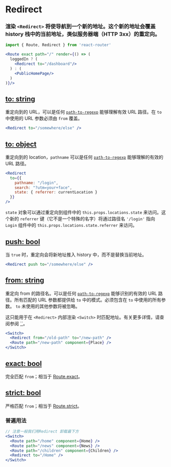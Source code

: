 # Redirect

### 渲染 `<Redirect>` 将使导航到一个新的地址。这个新的地址会覆盖 history 栈中的当前地址，类似服务器端（HTTP 3xx）的重定向。

```jsx
import { Route, Redirect } from 'react-router'

<Route exact path="/" render={() => (
  loggedIn ? (
    <Redirect to="/dashboard"/>
  ) : (
    <PublicHomePage/>
  )
)}/>
```

## [to: string](https://react-router.docschina.org/native/api/Redirect/to-string)

重定向到的 URL，可以是任何 [`path-to-regexp`](https://www.npmjs.com/package/path-to-regexp) 能够理解有效 URL 路径。在 `to` 中使用的 URL 参数必须由 `from` 覆盖。

```jsx
<Redirect to="/somewhere/else" />
```

## [to: object](https://react-router.docschina.org/native/api/Redirect/to-object)

重定向到的 location，`pathname` 可以是任何 [`path-to-regexp`](https://www.npmjs.com/package/path-to-regexp) 能够理解的有效的 URL 路径。

```jsx
<Redirect
  to={{
    pathname: "/login",
    search: "?utm=your+face",
    state: { referrer: currentLocation }
  }}
/>
```

`state` 对象可以通过重定向到组件中的 `this.props.locations.state` 来访问。这个新的 `referrer` 键（它不是一个特殊的名字）将通过路径名 `'/login'` 指向 `Login` 组件中的 `this.props.locations.state.referrer` 来访问。

## [push: bool](https://react-router.docschina.org/native/api/Redirect/push-bool)

当 `true` 时，重定向会将新地址推入 history 中，而不是替换当前地址。

```jsx
<Redirect push to="/somewhere/else" />
```

## [from: string](https://react-router.docschina.org/native/api/Redirect/from-string)

重定向 from 的路径名。可以是任何 [`path-to-regexp`](https://www.npmjs.com/package/path-to-regexp) 能够识别的有效的 URL 路径。所有匹配的 URL 参数都提供给 `to` 中的模式。必须包含在 `to` 中使用的所有参数。 `to` 未使用的其他参数将被忽略。

这只能用于在 `<Redirect>` 内部渲染 `<Switch>` 时匹配地址。有关更多详情，请查阅参阅 [``](https://react-router.docschina.org/native/api/Switch/children-node)。

```jsx
<Switch>
  <Redirect from="/old-path" to="/new-path" />
  <Route path="/new-path" component={Place} />
</Switch>
```

## [exact: bool](https://react-router.docschina.org/native/api/Redirect/exact-bool)

完全匹配 `from`；相当于 [Route.exact](https://react-router.docschina.org/native/api/Route/exact-bool)。

## [strict: bool](https://react-router.docschina.org/native/api/Redirect/strict-bool)

严格匹配 `from`；相当于 [Route.strict](https://react-router.docschina.org/native/api/Route/strict-bool)。

### 普遍用法

```jsx
// 注意一般我们用Redirect 卸载最下方
<Switch>
  <Route path="/home" component={Home} />
  <Route path="/news" component={News} />
  <Route path="/children" component={Children} />
  <Redirect to="/Home" />
</Switch>
```


